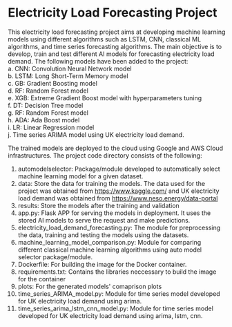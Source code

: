 # Electricity Load Forecasting Project
This electricity load forecasting project aims at developing machine learning models using different algorithms such as LSTM, CNN, classical ML algorithms, and time series forecasting algorithms. The main objective is to develop, train and test different AI models for forecasting electricity load demand.
The following models have been added to the project:\
    a. CNN: Convolution Neural Network model \
    b. LSTM: Long Short-Term Memory model \
    c. GB: Gradient Boosting model \
    d. RF: Random Forest model \
    e. XGB: Extreme Gradient Boost model with hyperparameters tuning \
    f. DT: Decision Tree model \
    g. RF: Random Forest model \
    h. ADA: Ada Boost model \
    i. LR: Linear Regression model \
    j. Time series ARIMA model using UK electricity load demand.
   
The trained models are deployed to the cloud using Google and AWS Cloud infrastructures. 
The project code directory consists of the following:
1. automodelselector: Package/module developed to automatically select machine learning model for a given dataset. 
2. data: Store the data for training the models. The data used for the project was obtained from https://www.kaggle.com/ and UK electricity load demand was obtained from https://www.neso.energy/data-portal
3. results: Store the models after the training and validation
4. app.py: Flask APP for serving the models in deployment. It uses the stored AI models to serve the request and make predictions.
5. electricity_load_demand_forecasting.py: The module for preprocessing the data, training and testing the models using the datasets.
6. machine_learning_model_comparison.py: Module for comparing different classical machine learning algorithms using auto model selector package/module.
7. Dockerfile: For building the image for the Docker container.
8. requirements.txt: Contains the libraries neccessary to build the image for the container
9. plots: For the generated models' comaprison plots 
10. time_series_ARIMA_model.py: Module for time series model developed for UK electricity load demand using arima.
11. time_series_arima_lstm_cnn_model.py: Module for time series model developed for UK electricity load demand using arima, lstm, cnn. 


